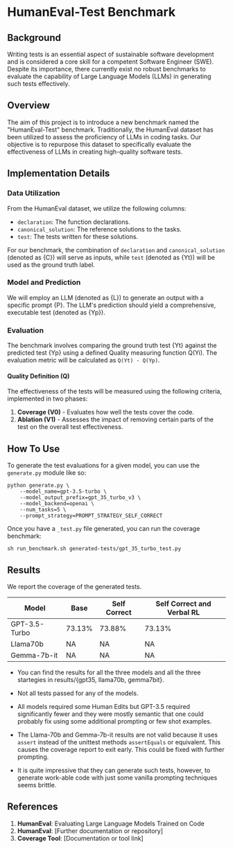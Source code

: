 # HumanEval-Test Benchmark

## Background

Writing tests is an essential aspect of sustainable software development and is considered a core skill for a competent Software Engineer (SWE). Despite its importance, there currently exist no robust benchmarks to evaluate the capability of Large Language Models (LLMs) in generating such tests effectively.

## Overview

The aim of this project is to introduce a new benchmark named the "HumanEval-Test" benchmark. Traditionally, the HumanEval dataset has been utilized to assess the proficiency of LLMs in coding tasks. Our objective is to repurpose this dataset to specifically evaluate the effectiveness of LLMs in creating high-quality software tests.

## Implementation Details

### Data Utilization

From the HumanEval dataset, we utilize the following columns:
- `declaration`: The function declarations.
- `canonical_solution`: The reference solutions to the tasks.
- `test`: The tests written for these solutions.

For our benchmark, the combination of `declaration` and `canonical_solution` (denoted as {C}) will serve as inputs, while `test` (denoted as {Yt}) will be used as the ground truth label.

### Model and Prediction

We will employ an LLM (denoted as {L}) to generate an output with a specific prompt {P}. The LLM's prediction should yield a comprehensive, executable test (denoted as {Yp}).

### Evaluation

The benchmark involves comparing the ground truth test {Yt} against the predicted test {Yp} using a defined Quality measuring function Q(Yi). The evaluation metric will be calculated as `Q(Yt) - Q(Yp)`.

#### Quality Definition (Q)

The effectiveness of the tests will be measured using the following criteria, implemented in two phases:
1. **Coverage (V0)** - Evaluates how well the tests cover the code.
2. **Ablation (V1)** - Assesses the impact of removing certain parts of the test on the overall test effectiveness.

## How To Use
To generate the test evaluations for a given model, you can use the `generate.py` module like so:

```
python generate.py \
    --model_name=gpt-3.5-turbo \
    --model_output_prefix=gpt_35_turbo_v3 \
    --model_backend=openai \
    --num_tasks=5 \
    --prompt_strategy=PROMPT_STRATEGY_SELF_CORRECT
```
Once you have a `_test.py` file generated, you can run the coverage benchmark:
```
sh run_benchmark.sh generated-tests/gpt_35_turbo_test.py 
```

## Results
We report the coverage of the generated tests.

| Model       | Base   | Self Correct | Self Correct and Verbal RL |
|-------------|--------|--------------|----------------------------|
| GPT-3.5-Turbo | 73.13% | 73.88%     | 73.13%                     |
| Llama70b    | NA  | NA        | NA                      |
| Gemma-7b-it    | NA  | NA        | NA                      |

- You can find the results for all the three models and all the three startegies in results/{gpt35, llama70b, gemma7bit}.

- Not all tests passed for any of the models.

- All models required some Human Edits but GPT-3.5 required significantly fewer and they were mostly semantic that one could probably fix using some additional prompting or few shot examples.

- The Llama-70b and Gemma-7b-it results are not valid because it uses `assert` instead of the unittest methods `assertEquals` or equivalent. This causes the coverage report to exit early. This could be fixed with further prompting.

- It is quite impressive that they can generate such tests, however, to generate work-able code with just some vanilla prompting techniques seems brittle.

## References

1. **HumanEval**: Evaluating Large Language Models Trained on Code
2. **HumanEval**: [Further documentation or repository]
3. **Coverage Tool**: [Documentation or tool link]